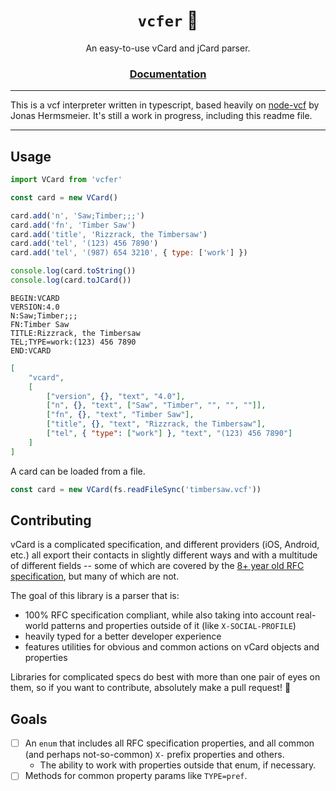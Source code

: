 <h1 align="center"><code>vcfer</code> 📇</h1>
<p align="center">An easy-to-use vCard and jCard parser.</p>
<h3 align="center"><a href="docs/index.md">Documentation</a></h3>

---

This is a vcf interpreter written in typescript, based heavily on [node-vcf](https://github.com/jhermsmeier/node-vcf) by Jonas Hermsmeier. It's still a work in progress, including this readme file.

---

## Usage

```javascript
import VCard from 'vcfer'

const card = new VCard()

card.add('n', 'Saw;Timber;;;')
card.add('fn', 'Timber Saw')
card.add('title', 'Rizzrack, the Timbersaw')
card.add('tel', '(123) 456 7890')
card.add('tel', '(987) 654 3210', { type: ['work'] })

console.log(card.toString())
console.log(card.toJCard())
```

```
BEGIN:VCARD
VERSION:4.0
N:Saw;Timber;;;
FN:Timber Saw
TITLE:Rizzrack, the Timbersaw
TEL;TYPE=work:(123) 456 7890
END:VCARD
```

```json
[
	"vcard",
	[
		["version", {}, "text", "4.0"],
		["n", {}, "text", ["Saw", "Timber", "", "", ""]],
		["fn", {}, "text", "Timber Saw"],
		["title", {}, "text", "Rizzrack, the Timbersaw"],
		["tel", { "type": ["work"] }, "text", "(123) 456 7890"]
	]
]
```

A card can be loaded from a file.

```javascript
const card = new VCard(fs.readFileSync('timbersaw.vcf'))
```

## Contributing

vCard is a complicated specification, and different providers (iOS, Android, etc.) all export their contacts in slightly different ways and with a multitude of different fields -- some of which are covered by the [8+ year old RFC specification](https://tools.ietf.org/html/rfc6350), but many of which are not.

The goal of this library is a parser that is:

- 100% RFC specification compliant, while also taking into account real-world patterns and properties outside of it (like `X-SOCIAL-PROFILE`)
- heavily typed for a better developer experience
- features utilities for obvious and common actions on vCard objects and properties

Libraries for complicated specs do best with more than one pair of eyes on them, so if you want to contribute, absolutely make a pull request! 🥂

## Goals

- [ ] An `enum` that includes all RFC specification properties, and all common (and perhaps not-so-common) `X-` prefix properties and others.
  - The ability to work with properties outside that enum, if necessary.
- [ ] Methods for common property params like `TYPE=pref`.
